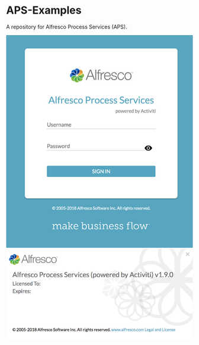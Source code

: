 # APS-Examples

A repository for Alfresco Process Services (APS).

![APS](APS.png)
![APS Version](APS-Version-1.png)